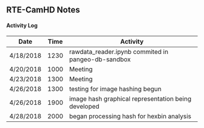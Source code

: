 ## RTE-CamHD Notes

#### Activity Log

|Date       | Time  | Activity                         |
|-----------|-------|---------                         |
| 4/18/2018 | 1230  | rawdata_reader.ipynb commited in pangeo-db-sandbox   |
| 4/20/2018 | 1000  | Meeting                          |
| 4/23/2018 | 1300  | Meeting                          |
| 4/26/2018 | 1300  | testing for image hashing begun  |
| 4/26/2018 | 1900  | image hash graphical representation being developed |
| 4/28/2018 | 2000  | began processing hash for hexbin analysis |


